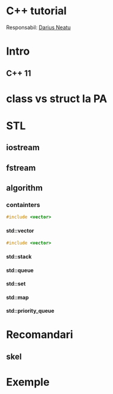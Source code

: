 # C++ tutorial
Responsabil: [Darius Neatu](neatudarius@gmail.com)

# Intro
## C++ 11

# class vs struct la PA
 
# STL

## iostream

## fstream

## algorithm

### containters
``` cpp
#include <vector>
```


#### std::vector
``` cpp
#include <vector>
```

#### std::stack
#### std::queue
#### std::set
#### std::map
#### std::priority_queue

# Recomandari
## skel

# Exemple
<!--stackedit_data:
eyJoaXN0b3J5IjpbNDEwNDA5MjA3XX0=
-->